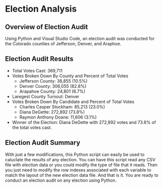 # Election Analysis
## Overview of Election Audit
Using Python and Visual Studio Code, an election audit was conducted for the Colorado counties of Jefferson, Denver, and Araphoe.
## Election Audit Results
- Total Votes Cast: 369,711
- Votes Broken Down By County and Percent of Total Votes
  - Jefferson County: 38,855 (10.5%)
  - Denver County: 306,055 (82.8%)
  - Arapahoe County: 24,801 (6.7%)
- Laregest County Turnout: Denver 
- Votes Broken Down By Candidate and Percent of Total Votes
  - Charles Casper Stockham: 85,213 (23.0%)
  - Diana DeGette: 272,892 (73.8%)
  - Raymon Anthony Doane: 11,606 (3.1%)
- Winner of the Election: Diana DeGette with 272,892 votes and 73.8% of the total votes cast.
## Election Audit Summary
With just a few modifications, this Python script can easily be used to caluclate the results of any election.  You can have this script read any CSV file with election data or you could modify the type of file that it reads.  Then you just need to modify the row indexes associated with each variable to match the layout of the new election data file.  And that is it.  You are ready to conduct an election audit on any election using Python. 
